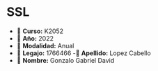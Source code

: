 # SSL
- 📌 __Curso:__ K2052
- 📌 __Año:__ 2022
- 📌 __Modalidad:__ Anual
- 📌 __Legajo:__ 1766466
-📌  __Apellido:__ Lopez Cabello
- 📌 __Nombre:__ Gonzalo Gabriel David
